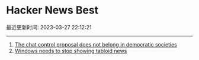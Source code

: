 # Hacker News Best

最近更新时间: 2023-03-27 22:12:21

--- 
1. [The chat control proposal does not belong in democratic societies](https://mullvad.net/en/chatcontrol) 
2. [Windows needs to stop showing tabloid news](https://www.tomshardware.com/news/windows-keeps-feeding-tabloid-news) 
